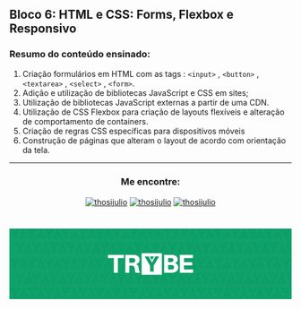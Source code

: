 ## Bloco 6: HTML e CSS: Forms, Flexbox e Responsivo

### Resumo do conteúdo ensinado:

1. Criação formulários em HTML com as tags : `<input>` , `<button>` , `<textarea>` , `<select>` , `<form>`.
2. Adição e utilização de bibliotecas JavaScript e CSS em sites;
3. Utilização de bibliotecas JavaScript externas a partir de uma CDN.
4. Utilização de CSS Flexbox para criação de layouts flexíveis e alteração de comportamento de containers.
5. Criação de regras CSS específicas para dispositivos móveis
6. Construção de páginas que alteram o layout de acordo com orientação da tela.

---

<h3 align=center>Me encontre:</h3>

<p align=center>
<a href="https://www.linkedin.com/in/thosijulio/" target="blank"><img align="center" src="https://cdn.jsdelivr.net/npm/simple-icons@3.0.1/icons/linkedin.svg" alt="thosijulio" height="20" width="20" /></a>
<a href="https://www.github.com/thosijulio/" target="blank"><img align="center" src="https://cdn.jsdelivr.net/npm/simple-icons@3.0.1/icons/github.svg" alt="thosijulio" height="20" width="20" /></a>
<a href="https://www.instagram.com/thosijulio" target="blank"><img align="center" src="https://cdn.jsdelivr.net/npm/simple-icons@3.0.1/icons/instagram.svg" alt="thosijulio" height="20" width="20" /></a>
 </p>
 
 <h1 align="center">
    <img alt="Trybe" src="https://github.com/thosijulio/trybe-exercises/blob/main/trybe_logo.jpeg" />
</h1>
